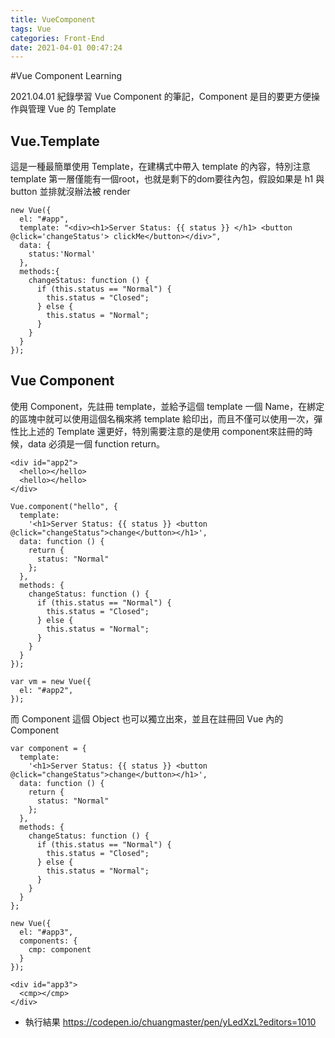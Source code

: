 ```yaml
---
title: VueComponent
tags: Vue
categories: Front-End
date: 2021-04-01 00:47:24
---
```


#Vue Component Learning

2021.04.01
紀錄學習 Vue Component 的筆記，Component 是目的要更方便操作與管理 Vue 的 Template

## Vue.Template

這是一種最簡單使用 Template，在建構式中帶入 template 的內容，特別注意 template 第一層僅能有一個root，也就是剩下的dom要往內包，假設如果是 h1 與 button 並排就沒辦法被 render
```javascript{.line-numbers}
new Vue({
  el: "#app",
  template: "<div><h1>Server Status: {{ status }} </h1> <button @click='changeStatus'> clickMe</button></div>",
  data: {
    status:'Normal'
  },
  methods:{
    changeStatus: function () {
      if (this.status == "Normal") {
        this.status = "Closed";
      } else {
        this.status = "Normal";
      }
    }
  }
});
```

## Vue Component

使用 Component，先註冊 template，並給予這個 template 一個 Name，在綁定的區塊中就可以使用這個名稱來將 template 給印出，而且不僅可以使用一次，彈性比上述的 Template 還更好，特別需要注意的是使用 component來註冊的時候，data 必須是一個 function return。

```html{.line-numbers}
<div id="app2">
  <hello></hello>
  <hello></hello>
</div>
```

```javascript{.line-numbers}
Vue.component("hello", {
  template:
    '<h1>Server Status: {{ status }} <button @click="changeStatus">change</button></h1>',
  data: function () {
    return {
      status: "Normal"
    };
  },
  methods: {
    changeStatus: function () {
      if (this.status == "Normal") {
        this.status = "Closed";
      } else {
        this.status = "Normal";
      }
    }
  }
});

var vm = new Vue({
  el: "#app2",
});
```

而 Component 這個 Object 也可以獨立出來，並且在註冊回 Vue 內的 Component

```javascript{.line-numbers}
var component = {
  template:
    '<h1>Server Status: {{ status }} <button @click="changeStatus">change</button></h1>',
  data: function () {
    return {
      status: "Normal"
    };
  },
  methods: {
    changeStatus: function () {
      if (this.status == "Normal") {
        this.status = "Closed";
      } else {
        this.status = "Normal";
      }
    }
  }
};

new Vue({
  el: "#app3",
  components: {
    cmp: component
  }
});
```

```html{.line-numbers}
<div id="app3">
  <cmp></cmp>
</div>
```

- 執行結果
https://codepen.io/chuangmaster/pen/yLedXzL?editors=1010